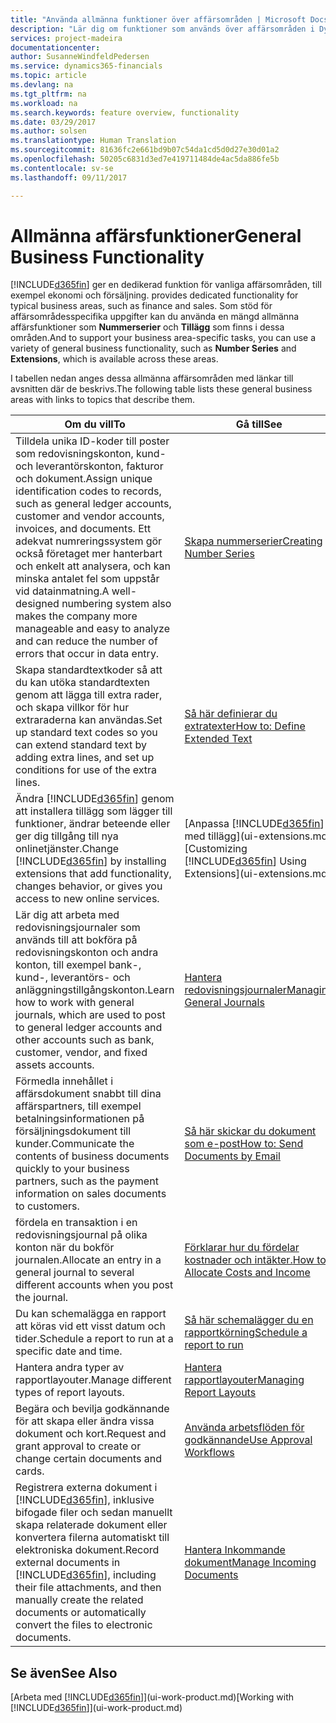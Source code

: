 ```yaml
---
title: "Använda allmänna funktioner över affärsområden | Microsoft Docs"
description: "Lär dig om funktioner som används över affärsområden i Dynamics 365 for Financials."
services: project-madeira
documentationcenter: 
author: SusanneWindfeldPedersen
ms.service: dynamics365-financials
ms.topic: article
ms.devlang: na
ms.tgt_pltfrm: na
ms.workload: na
ms.search.keywords: feature overview, functionality
ms.date: 03/29/2017
ms.author: solsen
ms.translationtype: Human Translation
ms.sourcegitcommit: 81636fc2e661bd9b07c54da1cd5d0d27e30d01a2
ms.openlocfilehash: 50205c6831d3ed7e419711484de4ac5da886fe5b
ms.contentlocale: sv-se
ms.lasthandoff: 09/11/2017

---
```

# <a name="general-business-functionality"></a><span data-ttu-id="43902-103">Allmänna affärsfunktioner</span><span class="sxs-lookup"><span data-stu-id="43902-103">General Business Functionality</span></span>
[!INCLUDE[d365fin](includes/d365fin_md.md)]<span data-ttu-id="43902-104"> ger en dedikerad funktion för vanliga affärsområden, till exempel ekonomi och försäljning.</span><span class="sxs-lookup"><span data-stu-id="43902-104"> provides dedicated functionality for typical business areas, such as finance and sales.</span></span> <span data-ttu-id="43902-105">Som stöd för affärsområdesspecifika uppgifter kan du använda en mängd allmänna affärsfunktioner som **Nummerserier** och **Tillägg** som finns i dessa områden.</span><span class="sxs-lookup"><span data-stu-id="43902-105">And to support your business area-specific tasks, you can use a variety of general business functionality, such as **Number Series** and **Extensions**, which is available across these areas.</span></span>

<span data-ttu-id="43902-106">I tabellen nedan anges dessa allmänna affärsområden med länkar till avsnitten där de beskrivs.</span><span class="sxs-lookup"><span data-stu-id="43902-106">The following table lists these general business areas with links to topics that describe them.</span></span>

| <span data-ttu-id="43902-107">Om du vill</span><span class="sxs-lookup"><span data-stu-id="43902-107">To</span></span> | <span data-ttu-id="43902-108">Gå till</span><span class="sxs-lookup"><span data-stu-id="43902-108">See</span></span> |
| --- | --- |
| <span data-ttu-id="43902-109">Tilldela unika ID-koder till poster som redovisningskonton, kund- och leverantörskonton, fakturor och dokument.</span><span class="sxs-lookup"><span data-stu-id="43902-109">Assign unique identification codes to records, such as general ledger accounts, customer and vendor accounts, invoices, and documents.</span></span> <span data-ttu-id="43902-110">Ett adekvat numreringssystem gör också företaget mer hanterbart och enkelt att analysera, och kan minska antalet fel som uppstår vid datainmatning.</span><span class="sxs-lookup"><span data-stu-id="43902-110">A well-designed numbering system also makes the company more manageable and easy to analyze and can reduce the number of errors that occur in data entry.</span></span> |[<span data-ttu-id="43902-111">Skapa nummerserier</span><span class="sxs-lookup"><span data-stu-id="43902-111">Creating Number Series</span></span>](ui-create-number-series.md) |
| <span data-ttu-id="43902-112">Skapa standardtextkoder så att du kan utöka standardtexten genom att lägga till extra rader, och skapa villkor för hur extraraderna kan användas.</span><span class="sxs-lookup"><span data-stu-id="43902-112">Set up standard text codes so you can extend standard text by adding extra lines, and set up conditions for use of the extra lines.</span></span> |[<span data-ttu-id="43902-113">Så här definierar du extratexter</span><span class="sxs-lookup"><span data-stu-id="43902-113">How to: Define Extended Text</span></span>](ui-how-define-ext-text.md) |
| <span data-ttu-id="43902-114">Ändra [!INCLUDE[d365fin](includes/d365fin_md.md)] genom att installera tillägg som lägger till funktioner, ändrar beteende eller ger dig tillgång till nya onlinetjänster.</span><span class="sxs-lookup"><span data-stu-id="43902-114">Change [!INCLUDE[d365fin](includes/d365fin_md.md)] by installing extensions that add functionality, changes behavior, or gives you access to new online services.</span></span> |<span data-ttu-id="43902-115">[Anpassa [!INCLUDE[d365fin](includes/d365fin_md.md)] med tillägg](ui-extensions.md)</span><span class="sxs-lookup"><span data-stu-id="43902-115">[Customizing [!INCLUDE[d365fin](includes/d365fin_md.md)] Using Extensions](ui-extensions.md)</span></span> |
| <span data-ttu-id="43902-116">Lär dig att arbeta med redovisningsjournaler som används till att bokföra på redovisningskonton och andra konton, till exempel bank-, kund-, leverantörs- och anläggningstillgångskonton.</span><span class="sxs-lookup"><span data-stu-id="43902-116">Learn how to work with general journals, which are used to post to general ledger accounts and other accounts such as bank, customer, vendor, and fixed assets accounts.</span></span> |[<span data-ttu-id="43902-117">Hantera redovisningsjournaler</span><span class="sxs-lookup"><span data-stu-id="43902-117">Managing General Journals</span></span>](ui-work-general-journals.md) |
| <span data-ttu-id="43902-118">Förmedla innehållet i affärsdokument snabbt till dina affärspartners, till exempel betalningsinformationen på försäljningsdokument till kunder.</span><span class="sxs-lookup"><span data-stu-id="43902-118">Communicate the contents of business documents quickly to your business partners, such as the payment information on sales documents to customers.</span></span> |[<span data-ttu-id="43902-119">Så här skickar du dokument som e-post</span><span class="sxs-lookup"><span data-stu-id="43902-119">How to: Send Documents by Email</span></span>](ui-how-send-documents-email.md) |
| <span data-ttu-id="43902-120">fördela en transaktion i en redovisningsjournal på olika konton när du bokför journalen.</span><span class="sxs-lookup"><span data-stu-id="43902-120">Allocate an entry in a general journal to several different accounts when you post the journal.</span></span> |[<span data-ttu-id="43902-121">Förklarar hur du fördelar kostnader och intäkter.</span><span class="sxs-lookup"><span data-stu-id="43902-121">How to: Allocate Costs and Income</span></span>](year-allocate-costs-income.md) |
| <span data-ttu-id="43902-122">Du kan schemalägga en rapport att köras vid ett visst datum och tider.</span><span class="sxs-lookup"><span data-stu-id="43902-122">Schedule a report to run at a specific date and time.</span></span> |[<span data-ttu-id="43902-123">Så här schemalägger du en rapportkörning</span><span class="sxs-lookup"><span data-stu-id="43902-123">Schedule a report to run</span></span>](ui-schedule-report.md) |
| <span data-ttu-id="43902-124">Hantera andra typer av rapportlayouter.</span><span class="sxs-lookup"><span data-stu-id="43902-124">Manage different types of report layouts.</span></span> |[<span data-ttu-id="43902-125">Hantera rapportlayouter</span><span class="sxs-lookup"><span data-stu-id="43902-125">Managing Report Layouts</span></span>](ui-manage-report-layouts.md) |
| <span data-ttu-id="43902-126">Begära och bevilja godkännande för att skapa eller ändra vissa dokument och kort.</span><span class="sxs-lookup"><span data-stu-id="43902-126">Request and grant approval to create or change certain documents and cards.</span></span> |[<span data-ttu-id="43902-127">Använda arbetsflöden för godkännande</span><span class="sxs-lookup"><span data-stu-id="43902-127">Use Approval Workflows</span></span>](across-how-use-approval-workflows.md) |
| <span data-ttu-id="43902-128">Registrera externa dokument i [!INCLUDE[d365fin](includes/d365fin_md.md)], inklusive bifogade filer och sedan manuellt skapa relaterade dokument eller konvertera filerna automatiskt till elektroniska dokument.</span><span class="sxs-lookup"><span data-stu-id="43902-128">Record external documents in [!INCLUDE[d365fin](includes/d365fin_md.md)], including their file attachments, and then manually create the related documents or automatically convert the files to electronic documents.</span></span> |[<span data-ttu-id="43902-129">Hantera Inkommande dokument</span><span class="sxs-lookup"><span data-stu-id="43902-129">Manage Incoming Documents</span></span>](across-income-documents.md) |

## <a name="see-also"></a><span data-ttu-id="43902-130">Se även</span><span class="sxs-lookup"><span data-stu-id="43902-130">See Also</span></span>
<span data-ttu-id="43902-131">[Arbeta med [!INCLUDE[d365fin](includes/d365fin_md.md)]](ui-work-product.md)</span><span class="sxs-lookup"><span data-stu-id="43902-131">[Working with [!INCLUDE[d365fin](includes/d365fin_md.md)]](ui-work-product.md)</span></span>

